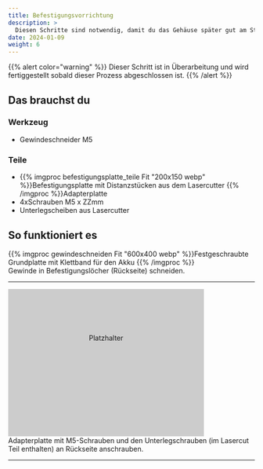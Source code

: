 ```yaml
---
title: Befestigungsvorrichtung
description: >
  Diesen Schritte sind notwendig, damit du das Gehäuse später gut am Straßenrand aufstellen kannst. 
date: 2024-01-09
weight: 6
---
```

{{% alert color="warning" %}}
Dieser Schritt ist in Überarbeitung und wird fertiggestellt sobald dieser Prozess abgeschlossen ist.
{{% /alert %}}
## Das brauchst du

<div class="row">
    <div class="col-md-6">
       <h3>Werkzeug</h3>
       <ul>
       <li>Gewindeschneider M5</li>
       </ul>
</div>
    <div class="col-md-6">
<h3>Teile</h3>
<ul>
       <li>{{% imgproc befestigungsplatte_teile Fit "200x150 webp" %}}Befestigungsplatte mit Distanzstücken aus dem Lasercutter
{{% /imgproc %}}Adapterplatte</li>
              <li>4xSchrauben M5 x ZZmm</li>
              <li>Unterlegscheiben aus Lasercutter</li>
       </ul> 
       </div>
</div>

## So funktioniert es 
<div class="row">
    <div class="col-md-6">
       {{% imgproc gewindeschneiden Fit "600x400 webp" %}}Festgeschraubte Grundplatte mit Klettband für den Akku
{{% /imgproc %}} </div>
    <div class="col-md-6" style="display: flex; flex-direction: column; justify-content: center;">
Gewinde in Befestigungslöcher (Rückseite) schneiden.
    </div>
</div>
<hr class="my-4"> <!-- Trennlinie -->
<div class="row">
<div class="col-md-6">
       <div style="width: 400px; height: 300px; background-color: #cccccc; text-align: center; line-height: 200px;">
    Platzhalter
</div> </div>
    <div class="col-md-6" style="display: flex; flex-direction: column; justify-content: center;">
Adapterplatte mit M5-Schrauben und den Unterlegschrauben (im Lasercut Teil enthalten) an Rückseite anschrauben.
    </div>
</div>
<hr class="my-4"> <!-- Trennlinie -->



